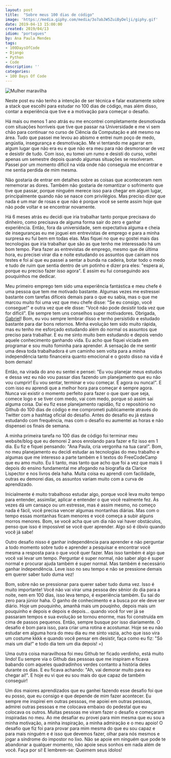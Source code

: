 ```yaml
---
layout: post
title:  "Sobre meus 100 dias de código"
image: 'https://media.giphy.com/media/3o7abJW5ZuiByDelji/giphy.gif'
date: 2019-04-13 15:00:00
created: 2019/04/13
idiom: "portugues"
by: Ana Paula Mendes
tags:
- 100DaysOfCode
- Django
- Python
- Code
description: ''
categories:
- 100 Days Of Code
---
```


![Mulher maravilha](https://media.giphy.com/media/3o7abJW5ZuiByDelji/giphy.gif)

Neste post eu não tenho a intenção de ser técnica e falar exatamente sobre a stack que escolhi para estudar no 100 dias de código, mas além disso, contar a experiência que tive e a motivação para começar o desafio.

Há mais ou menos 1 ano atrás eu me encontrei completamente desmotivada com situações horríveis que tive que passar na Universidade e me vi sem chão para continuar no curso de Ciência da Computação e até mesmo na área. Tudo que passei me levou ao abismo e entrei num poço de medo, angústia, insegurança e desmotivação. Me vi tentando me agarrar em algum lugar que não era eu e que não era meu para não desmoronar de vez e desistir de tudo. Com isso, eu tomei um rumo e desisti do curso, voltei apenas um semestre depois quando algumas situações se resolveram. Passei por um momento difícil na vida onde não conseguia me encontrar e me sentia perdida de mim mesma.

Não gostaria de entrar em detalhes sobre as coisas que aconteceram nem rememorar as dores. Também não gostaria de romantizar o sofrimento que tive que passar, porque ninguém merece isso para chegar em algum lugar, principalmente quando não se nasce com privilégios. Mas preciso dizer que nada é um mar de rosas e que não é porque você se sente assim hoje que não pode voltar e se encontrar novamente.

Há 6 meses atrás eu decidi que iria trabalhar tanto porque precisava do dinheiro, como precisava de alguma forma sair do zero e ganhar experiência. Então, fora da universidade, sem expectativa alguma e cheia de inseguranças eu me joguei em entrevistas de emprego e para a minha surpresa eu fui bem em todas elas. Mas fiquei no que eu gostei mais das tecnologias que iria trabalhar que são as que tenho me interessado há um bom tempo. Para fazer as entrevistas de emprego, mesmo que de última hora, eu precisei virar dia e noite estudando os assuntos que cairiam nos testes e foi aí que eu passei a sentar a bunda na cadeira, botar todo o medo e tudo de ruim que sentia dentro de um potinho e dizer pra eles: "espera aí, porque eu preciso fazer isso agora". E assim eu fui conseguindo aos pouquinhos me dedicar.

Meu primeiro emprego tem sido uma experiência fantástica e meu chefe é uma pessoa que tem me motivado bastante. Algumas vezes me estressei bastante com tarefas difíceis demais para o que eu sabia, mas o que me marcou muito foi uma vez que meu chefe disse: "Se eu consigo, você consegue!" e outra vez que ele disse: "Você não pode desistir toda vez que for difícil". Ele sempre tem uns conselhos super motivadores. Obrigada, [Gabriel](https://twitter.com/gmonnerat)! Bom, eu vou sempre lembrar disso e tenho persistido e estudado bastante para dar bons retornos. Minha evolução tem sido muito rápida, mas eu tenho me esforçado estudando além do normal os assuntos que preciso para trabalhar. E eu me sinto muito bem estudando e depois vendo aquele conhecimento ganhando vida. Eu acho que fiquei viciada em programar e sou muito fominha para aprender. A sensação de me sentir uma deva toda trabalhadora é um caminho sem volta para a minha independência tanto financeira quanto emocional e o gosto disso na vida é bom demais!

Então, na virada do ano eu sentei e pensei: "Eu vou planejar meus estudos e dessa vez eu não vou passar dias fazendo um planejamento que eu não vou cumprir! Eu vou sentar, terminar e vou começar. É agora ou nunca!". E com isso eu aprendi que a melhor hora para começar é sempre agora. Nunca vai existir o momento perfeito para fazer o que quer que seja, comece logo e se tiver com medo, vai com medo, porque só assim sai alguma coisa. Daí eu fiz esse planejamento rapidão, fiz o repositório no Github do 100 dias de código e me comprometi publicamente através do Twitter com a hashtag oficial do desafio. Antes do desafio eu já estava estudando com frequência, mas com o desafio eu aumentei as horas e não dispensei os finais de semana.

A minha primeira tarefa no 100 dias de código foi terminar meu website/blog que eu demorei 2 anos enrolando para fazer e fiz isso em 1 dia. Eu fiz e fiquei pensando: "Ana Paula, cria vergonha na tua cara!". Bom, no meu planejamento eu decidi estudar as tecnologias do meu trabalho e algumas que me interesso a parte também e li textos do FreeCodeCamp que eu amo muito. Eu li tanto, mas tanto que acho que foi a vez que mais li depois do ensino fundamental me afogando na biografia da Clarice Lispector e nos livros dela haha. Muita coisa eu aprendi com facilidade, outras eu demorei dias, os assuntos variam muito com a curva de aprendizado.

Inicialmente é muito trabalhoso estudar algo, porque você leva muito tempo para entender, assimilar, aplicar e entender o que você realmente fez. Às vezes dá um cansaço ou um estresse, mas é assim mesmo, no começo nada é fácil, você precisa vencer algumas montanhas diárias. Mas com o tempo essas montanhas ficam menores e você começa a subir alguns morros menores. Bom, se você acha que um dia não vai haver obstáculos, penso que isso é impossível se você quer aprender. Algo só é óbvio quando você já sabe!

Outro desafio nisso é ganhar independência para aprender e não perguntar a todo momento sobre tudo e aprender a pesquisar e encontrar você mesma a resposta para o que você quer fazer. Mas isso também é algo que você vai levar um tempo. Perguntar é super normal, não saber algo é super normal e procurar ajuda também é super normal. Mas também é necessário ganhar independência. Leve isso no seu tempo e não se pressione demais em querer saber tudo duma vez!

Bom, sobre não se pressionar para querer saber tudo duma vez. Isso é muito importante! Você não vai virar uma pessoa dev sênior do dia para a noite, nem em 100 dias, isso leva tempo, é experiência também. Eu sai do zero para júnior haha. O ganho de conhecimento e a busca por ele deve ser diário. Hoje um pouquinho, amanhã mais um pouqinho, depois mais um pouquinho e depois e depois e depois... quando você for ver já se passaram tempos e sua evolução se tornou enorme, mas foi construída em cima de passos pequenos. Então, sempre busque por isso diariamente. O desafio é bom para isso, para criar uma rotina e acostumar. Hoje se eu não estudar em alguma hora do meu dia eu me sinto vazia, acho que isso vira um costume kkkk e quando você pensar em desistir, faça como eu fiz: "Só mais um dia!" e todo dia tem um dia depois! =)

Uma outra coisa maravilhosa foi meu Github ter ficado verdinho, está muito lindo! Eu sempre via o Github das pessoas que me inspiram e ficava babando com aqueles quadradinhos verdes contanto a história deles durante os dias. E eu ficava achando: "Ah, vai demorar muito para eu chegar aí!". E hoje eu vi que eu sou mais do que capaz de também conseguir!

Um dos maiores aprendizados que eu ganhei fazendo esse desafio foi que eu posso, que eu consigo e que depende de mim fazer acontecer. Eu sempre me inspirei em outras pessoas, me apoiei em outras pessoas, admirei outras pessoas e me colocava embaixo do pedestal que eu colocava os outros. Muitas pessoas me viram fazer o desafio e começaram inspiradas no meu. Ao me desafiar eu provei para mim mesma que eu sou a minha motivação, a minha inspiração, a minha admiração e o meu apoio! O desafio que fiz foi para provar para mim mesma do que eu sou capaz e para mais ninguém e é isso que devemos fazer, olhar para nós mesmos e jogar a síndrome do impostor no lixo. Não se apoie em ninguém que pode te abandonar a qualquer momento, não apoie seus sonhos em nada além de você. Faça por si! E lembrem-se: Queimem seus ídolos!
